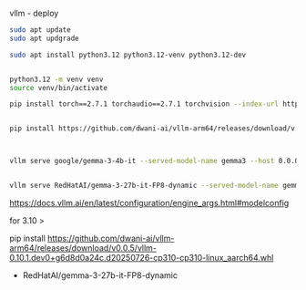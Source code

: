 vllm - deploy

```bash
sudo apt update
sudo apt updgrade

sudo apt install python3.12 python3.12-venv python3.12-dev


python3.12 -m venv venv
source venv/bin/activate

pip install torch==2.7.1 torchaudio==2.7.1 torchvision --index-url https://download.pytorch.org/whl/cu128


pip install https://github.com/dwani-ai/vllm-arm64/releases/download/v.0.0.4/vllm-0.10.1.dev0+g6d8d0a24c.d20250726-cp312-cp312-linux_aarch64.whl



vllm serve google/gemma-3-4b-it --served-model-name gemma3 --host 0.0.0.0 --port 9000 --gpu-memory-utilization 0.8 --tensor-parallel-size 1 --max-model-len 65536     --dtype bfloat16


vllm serve RedHatAI/gemma-3-27b-it-FP8-dynamic --served-model-name gemma3 --host 0.0.0.0 --port 9000 --gpu-memory-utilization 0.7 --tensor-parallel-size 1 --max-model-len 65536    

```
https://docs.vllm.ai/en/latest/configuration/engine_args.html#modelconfig



for 3.10 > 

pip install https://github.com/dwani-ai/vllm-arm64/releases/download/v0.0.5/vllm-0.10.1.dev0+g6d8d0a24c.d20250726-cp310-cp310-linux_aarch64.whl


<!-- 
vllm serve Qwen/Qwen3-0.6B

-->

- RedHatAI/gemma-3-27b-it-FP8-dynamic

<!--
https://cloud.google.com/products/calculator?hl=en&dl=CjhDaVJrT0RVMU1XUmlOUzFpT0RFMkxUUTJPR1V0WWpBNU1DMWhNekUwWXpobU1UYzBaREFRQVE9PRAQGiRGRTdBNzJFMC0wRjI5LTQ1MkMtOTI1Ny1DOTM3OEUwRTY5QzE&e=13802955

>